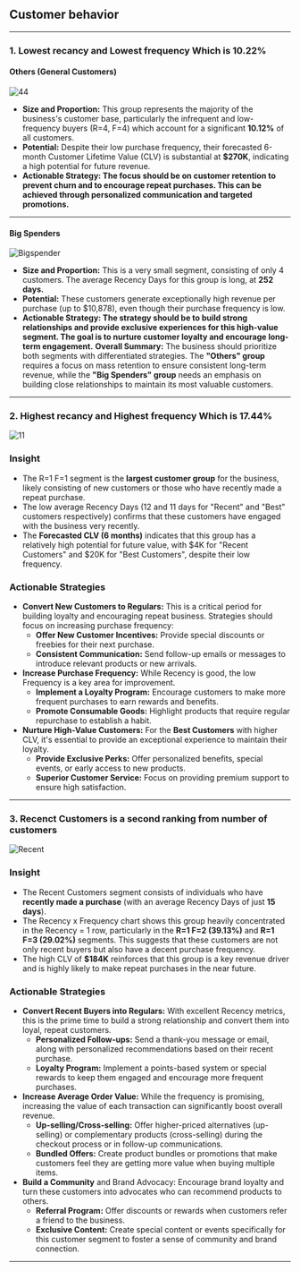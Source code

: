 ##   Customer behavior
---
### 1. Lowest recancy and Lowest frequency Which is 10.22%

#### Others (General Customers)
![44](https://github.com/user-attachments/assets/c745b5df-57af-4a2d-836d-3b400e5e9a8c)

- **Size and Proportion:** This group represents the majority of the business's customer base, particularly the infrequent and low-frequency buyers (R=4, F=4) which account for a significant **10.12%** of all customers.
- **Potential:** Despite their low purchase frequency, their forecasted 6-month Customer Lifetime Value (CLV) is substantial at **$270K**, indicating a high potential for future revenue.
- **Actionable Strategy: The focus should be on customer retention to prevent churn and to encourage repeat purchases. This can be achieved through personalized communication and targeted promotions.**
---
#### Big Spenders
![Bigspender](https://github.com/user-attachments/assets/7653f04d-935e-4376-81ab-ae02bf953782)

- **Size and Proportion:** This is a very small segment, consisting of only 4 customers. The average Recency Days for this group is long, at **252 days.**
- **Potential:** These customers generate exceptionally high revenue per purchase (up to $10,878), even though their purchase frequency is low.
- **Actionable Strategy: The strategy should be to build strong relationships and provide exclusive experiences for this high-value segment. The goal is to nurture customer loyalty and encourage long-term engagement.** 
**Overall Summary:** The business should prioritize both segments with differentiated strategies. The **"Others" group** requires a focus on mass retention to ensure consistent long-term revenue, while the **"Big Spenders" group** needs an emphasis on building close
relationships to maintain its most valuable customers.
---

### 2. Highest recancy and Highest frequency Which is 17.44%
![11](https://github.com/user-attachments/assets/37d0cb39-013a-412a-a781-f6561078c579)

### Insight
- The R=1 F=1 segment is the **largest customer group** for the business, likely consisting of new customers or those who have recently made a repeat purchase.
- The low average Recency Days (12 and 11 days for "Recent" and "Best" customers respectively) confirms that these customers have engaged with the business very recently.
- The **Forecasted CLV (6 months)** indicates that this group has a relatively high potential for future value, with $4K for "Recent Customers" and $20K for "Best Customers", despite their low frequency.
### Actionable Strategies
- **Convert New Customers to Regulars:**  This is a critical period for building loyalty and encouraging repeat business. Strategies should focus on increasing purchase frequency:
   - **Offer New Customer Incentives:** Provide special discounts or freebies for their next purchase.
   - **Consistent Communication:** Send follow-up emails or messages to introduce relevant products or new arrivals.
- **Increase Purchase Frequency:**  While Recency is good, the low Frequency is a key area for improvement.
  - **Implement a Loyalty Program:** Encourage customers to make more frequent purchases to earn rewards and benefits.
  - **Promote Consumable Goods:** Highlight products that require regular repurchase to establish a habit.
- **Nurture High-Value Customers:**  For the **Best Customers** with higher CLV, it's essential to provide an exceptional experience to maintain their loyalty.
  - **Provide Exclusive Perks:** Offer personalized benefits, special events, or early access to new products.
  - **Superior Customer Service:** Focus on providing premium support to ensure high satisfaction.
---

### 3. Recenct Customers is a second ranking from number of customers
![Recent](https://github.com/user-attachments/assets/eb1ed0f5-a0f1-4727-91be-3cbba76fde6a)

### Insight
- The Recent Customers segment consists of individuals who have **recently made a purchase** (with an average Recency Days of just **15 days**).
- The Recency x Frequency chart shows this group heavily concentrated in the Recency = 1 row, particularly in the **R=1 F=2 (39.13%)** and **R=1 F=3 (29.02%)** segments.
  This suggests that these customers are not only recent buyers but also have a decent purchase frequency.
- The high CLV of **$184K** reinforces that this group is a key revenue driver and is highly likely to make repeat purchases in the near future.
### Actionable Strategies
- **Convert Recent Buyers into Regulars:**  With excellent Recency metrics, this is the prime time to build a strong relationship and convert them into loyal, repeat customers.
  - **Personalized Follow-ups:** Send a thank-you message or email, along with personalized recommendations based on their recent purchase.
  - **Loyalty Program:** Implement a points-based system or special rewards to keep them engaged and encourage more frequent purchases.
- **Increase Average Order Value:**  While the frequency is promising, increasing the value of each transaction can significantly boost overall revenue.
  - **Up-selling/Cross-selling:** Offer higher-priced alternatives (up-selling) or complementary products (cross-selling) during the checkout process or in follow-up communications.
  - **Bundled Offers:** Create product bundles or promotions that make customers feel they are getting more value when buying multiple items.
- **Build a Community** and Brand Advocacy: Encourage brand loyalty and turn these customers into advocates who can recommend products to others.
  - **Referral Program:** Offer discounts or rewards when customers refer a friend to the business.
  - **Exclusive Content:** Create special content or events specifically for this customer segment to foster a sense of community and brand connection.
--- 
  


